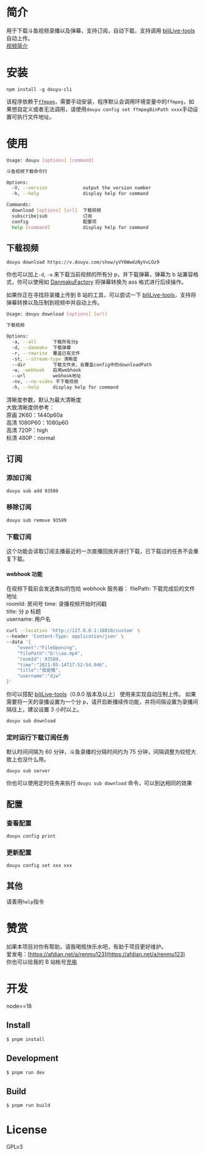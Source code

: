 # 简介

用于下载斗鱼视频录播以及弹幕，支持订阅，自动下载，支持调用 [biliLive-tools](https://github.com/renmu123/biliLive-tools) 自动上传。  
[视频简介](https://www.bilibili.com/video/BV1tJ4m1a7GQ/)

# 安装

`npm install -g douyu-cli`

该程序依赖于[`ffmpeg`](https://github.com/BtbN/FFmpeg-Builds/releases)，需要手动安装，程序默认会调用环境变量中的`ffmpeg`，如果想自定义或者无法调用，请使用`douyu config set ffmpegBinPath xxxx`手动设置可执行文件地址。

# 使用

```bash
Usage: douyu [options] [command]

斗鱼视频下载命令行

Options:
  -V, --version             output the version number
  -h, --help                display help for command

Commands:
  download [options] [url]  下载视频
  subscribe|sub             订阅
  config                    配置项
  help [command]            display help for command
```

## 下载视频

`douyu download https://v.douyu.com/show/yVY8WwdzNyVvLOz9`

你也可以加上`-d`, `-a` 来下载当前视频的所有分 p，并下载弹幕，弹幕为 b 站兼容格式，你可以使用如 [DanmakuFactory](https://github.com/hihkm/DanmakuFactory) 将弹幕转换为 ass 格式进行后续操作。

如果你正在寻找将录播上传到 B 站的工具，可以尝试一下 [biliLive-tools](https://github.com/renmu123/biliLive-tools)，支持将弹幕转换以及压制到视频中并自动上传。

```bash
Usage: douyu download [options] [url]

下载视频

Options:
  -a, --all      下载所有分p
  -d, --danmaku  下载弹幕
  -r, --rewrite  覆盖已有文件
  -st, --stream-type 清晰度
  --dir          下载文件夹，会覆盖config中的downloadPath
  -w, -webhook   启用webhook
  --url          webhook地址
  -nv, --no-video 不下载视频
  -h, --help     display help for command
```

清晰度参数，默认为最大清晰度  
大致清晰度供参考：  
原画 2K60：1440p60a  
高清 1080P60：1080p60  
高清 720P：high  
标清 480P：normal

## 订阅

### 添加订阅

`douyu sub add 93589`

### 移除订阅

`douyu sub remove 93589`

### 下载订阅

这个功能会读取订阅主播最近的一次直播回放并进行下载，已下载过的任务不会重复下载。

#### webhook 功能

在视频下载前会发送类似的包给 webhook 服务器：
filePath: 下载完成后的文件地址  
roomId: 房间号
time: 录播视频开始时间戳  
title: 分 p 标题  
username: 用户名

```bash
curl --location 'http://127.0.0.1:18010/custom' \
--header 'Content-Type: application/json' \
--data '{
    "event":"FileOpening",
    "filePath":"D:\\aa.mp4",
    "roomId": 93589,
    "time":"2021-05-14T17:52:54.946",
    "title":"我是猪",
    "username":"djw"
}'
```

你可以搭配 [biliLive-tools](https://github.com/renmu123/biliLive-tools)（0.9.0 版本及以上） 使用来实现自动压制上传。
如果需要将一天的录播设置为一个分 p，请开启断播续传功能，并将间隔设置为录播间隔往上，建议设置 3 小时以上。

`douyu sub download`

### 定时运行下载订阅任务

默认时间间隔为 60 分钟，斗鱼录播的分隔时间约为 75 分钟，间隔调整为较短大致上也没什么用。

`douyu sub server`

你也可以使用定时任务来执行 `douyu sub download` 命令，可以到达相同的效果

## 配置

### 查看配置

`douyu config print`

### 更新配置

`douyu config set xxx xxx`

## 其他

请善用`help`指令

# 赞赏

如果本项目对你有帮助，请我喝瓶快乐水吧，有助于项目更好维护。  
爱发电：[https://afdian.net/a/renmu123](https://afdian.net/a/renmu123)  
你也可以给我的 B 站帐号[充电](https://space.bilibili.com/10995238)

# 开发

node>=18

## Install

```bash
$ pnpm install
```

## Development

```bash
$ pnpm run dev
```

## Build

```bash
$ pnpm run build
```

# License

GPLv3
